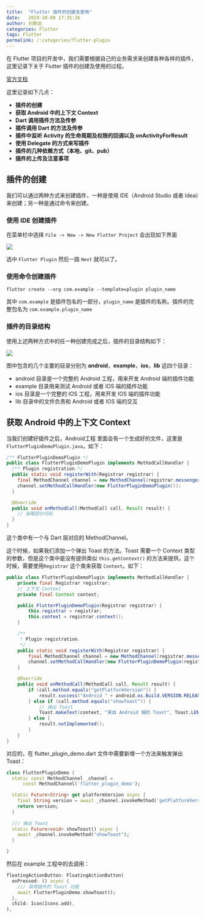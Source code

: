 ```yaml
---
title:  "Flutter 插件的创建及使用"
date:   2019-10-08 17:35:36
author: 刘斯龙
categories: Flutter
tags: Flutter
permalink: /:categories/flutter-plugin
---
```


在 Flutter 项目的开发中，我们需要根据自己的业务需求来创建各种各样的插件，这里记录下关于 Flutter 插件的创建及使用的过程。

[官方文档](https://flutter.dev/docs/development/packages-and-plugins/developing-packages#developing-plugin-packages)

这里记录如下几点：
- **插件的创建**
- **获取 Android 中的上下文 Context**
- **Dart 调用插件方法及传参**
- **插件调用 Dart 的方法及传参**
- **插件中监听 Activity 的生命周期及权限的回调以及 onActivityForResult**
- **使用 Delegate 的方式来写插件**
- **插件的几种依赖方式（本地、git、pub）**
- **插件的上传及注意事项**

## 插件的创建
我们可以通过两种方式来创建插件，一种是使用 IDE（Android Studio 或者 Idea）来创建；另一种是通过命令来创建。

### 使用 IDE 创建插件

在菜单栏中选择 `File -> New -> New Flutter Project` 会出现如下界面

![](https://user-gold-cdn.xitu.io/2019/10/8/16daad87cb206f19?w=1812&h=1088&f=png&s=120909)

选中 `Flutter Plugin` 然后一路 `Next` 就可以了。

### 使用命令创建插件

```shell
flutter create --org com.example --template=plugin plugin_name
```

其中 `com.example` 是插件包名的一部分，`plugin_name` 是插件的名称。插件的完整包名为 `com.example.plugin_name`

### 插件的目录结构
使用上述两种方式中的任一种创建完成之后，插件的目录结构如下：

![](https://user-gold-cdn.xitu.io/2019/10/8/16daae74c2a750bc?w=608&h=888&f=png&s=105241)

图中包含的几个主要的目录分别为 **android**，**example**，**ios**，**lib** 这四个目录：
- android 目录是一个完整的 Android 工程，用来开发 Android 端的插件功能
- example 目录用来测试 Android 或者 IOS 端的插件功能
- ios 目录是一个完整的 IOS 工程，用来开发 IOS 端的插件功能
- lib 目录中的文件负责和 Android 或者 IOS 端的交互

## 获取 Android 中的上下文 Context

当我们创建好插件之后，Android工程 里面会有一个生成好的文件，这里是 `FlutterPluginDemoPlugin.java`，如下：
```java
/** FlutterPluginDemoPlugin */
public class FlutterPluginDemoPlugin implements MethodCallHandler {
  /** Plugin registration.*/
  public static void registerWith(Registrar registrar) {
    final MethodChannel channel = new MethodChannel(registrar.messenger(), "flutter_plugin_demo");
    channel.setMethodCallHandler(new FlutterPluginDemoPlugin());
  }

  @Override
  public void onMethodCall(MethodCall call, Result result) {
    // 省略部分代码
  }
}
```

这个类中有一个与 Dart 层对应的 MethodChannel。

这个时候，如果我们添加一个弹出 Toast 的方法。Toast 需要一个 Context 类型的参数，但是这个类中是没有提供类似 `this.getContext()` 的方法来提供。这个时候，需要使用`Registrar` 这个类来获取 `Context`。如下：

```java
public class FlutterPluginDemoPlugin implements MethodCallHandler {
    private final Registrar registrar;
    // 上下文 Context
    private final Context context;

    public FlutterPluginDemoPlugin(Registrar registrar) {
        this.registrar = registrar;
        this.context = registrar.context();
    }

    /**
     * Plugin registration.
     */
    public static void registerWith(Registrar registrar) {
        final MethodChannel channel = new MethodChannel(registrar.messenger(), "flutter_plugin_demo");
        channel.setMethodCallHandler(new FlutterPluginDemoPlugin(registrar));
    }

    @Override
    public void onMethodCall(MethodCall call, Result result) {
        if (call.method.equals("getPlatformVersion")) {
            result.success("Android " + android.os.Build.VERSION.RELEASE);
        } else if (call.method.equals("showToast")) {
            // 弹出 Toast
            Toast.makeText(context, "来自 Android 端的 Toast", Toast.LENGTH_SHORT).show();
        } else {
            result.notImplemented();
        }
    }
}
```

对应的，在 flutter_plugin_demo.dart 文件中需要新增一个方法来触发弹出 Toast：

```dart
class FlutterPluginDemo {
  static const MethodChannel _channel =
      const MethodChannel('flutter_plugin_demo');

  static Future<String> get platformVersion async {
    final String version = await _channel.invokeMethod('getPlatformVersion');
    return version;
  }
  
  /// 弹出 Toast
  static Future<void> showToast() async {
    await _channel.invokeMethod("showToast");
  }

}
```

然后在 example 工程中的去调用：

```dart
floatingActionButton: FloatingActionButton(
  onPressed: () async {
    /// 调用插件的 Toast 功能
    await FlutterPluginDemo.showToast();
  },
  child: Icon(Icons.add),
),
```


